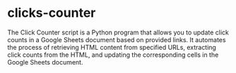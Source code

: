 # clicks-counter
The Click Counter script is a Python program that allows you to update click counts in a Google Sheets document based on provided links. It automates the process of retrieving HTML content from specified URLs, extracting click counts from the HTML, and updating the corresponding cells in the Google Sheets document.
